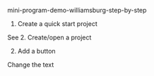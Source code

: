 mini-program-demo-williamsburg-step-by-step

1. Create a quick start project

See 2. Create/open a project

2. Add a button

Change the text
